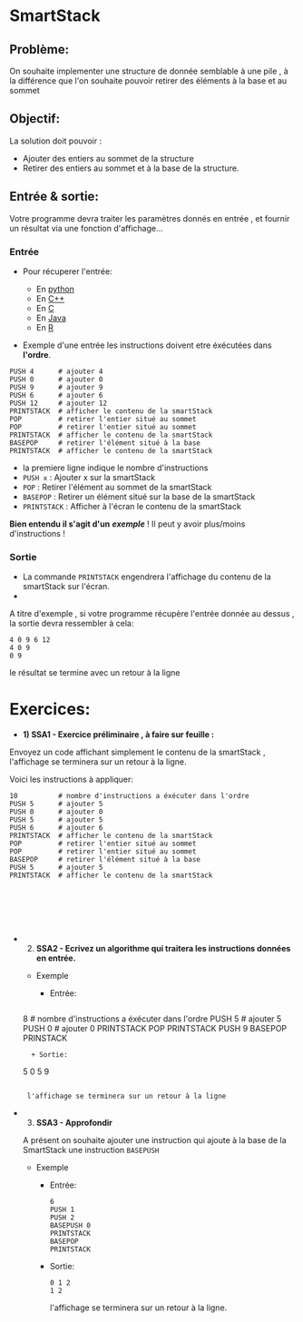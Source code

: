 # SmartStack

## Problème:
On souhaite implementer une structure de donnée semblable à une pile , à la différence que l'on souhaite pouvoir retirer des éléments à la base et au sommet

## Objectif:
La solution doit pouvoir :
+ Ajouter des entiers au sommet de la structure
+ Retirer des entiers au sommet et à la base de la structure.


## Entrée & sortie:

Votre programme devra traiter les paramètres donnés en entrée , et fournir un résultat via une fonction d'affichage...

### Entrée
+ Pour récuperer l'entrée:
  + En [python](https://github.com/GRnice/ConcoursJuin/blob/master/IO/entreePython.md  "python")
  + En [C++](https://github.com/GRnice/ConcoursJuin/blob/master/IO/entreeCPP.md  "C++")
  + En [C](https://github.com/GRnice/ConcoursJuin/blob/master/IO/entreeC.md "C")
  + En [Java](https://github.com/GRnice/ConcoursJuin/blob/master/IO/entreeJava.md "Java")
  + En [R](https://github.com/GRnice/ConcoursJuin/blob/master/IO/entreeR.md "Java")

+ Exemple d'une entrée
les instructions doivent etre éxécutées dans **l'ordre**.
```
PUSH 4      # ajouter 4
PUSH 0      # ajouter 0
PUSH 9      # ajouter 9
PUSH 6      # ajouter 6
PUSH 12     # ajouter 12
PRINTSTACK  # afficher le contenu de la smartStack
POP         # retirer l'entier situé au sommet
POP         # retirer l'entier situé au sommet
PRINTSTACK  # afficher le contenu de la smartStack
BASEPOP     # retirer l'élément situé à la base
PRINTSTACK  # afficher le contenu de la smartStack
```
  + la premiere ligne indique le nombre d'instructions
  + ```PUSH x``` : Ajouter x sur la smartStack
  + ```POP``` : Retirer l'élément au sommet de la smartStack
  + ```BASEPOP``` : Retirer un élément situé sur la base de la smartStack
  + ```PRINTSTACK``` : Afficher à l'écran le contenu de la smartStack
  
  **Bien entendu il s'agit d'un** ***exemple*** ! Il peut y avoir plus/moins d'instructions !
  
### Sortie
+ La commande ```PRINTSTACK``` engendrera l'affichage du contenu de la smartStack sur l'écran.
+ 
A titre d'exemple , si votre programme récupère l'entrée donnée au dessus , la sortie devra ressembler à cela:

```
4 0 9 6 12
4 0 9
0 9

```
le résultat se termine avec un retour à la ligne

# Exercices:

+ **1) SSA1 - Exercice préliminaire , à faire sur feuille :**

Envoyez un code affichant simplement le contenu de la smartStack , l'affichage se terminera sur un retour à la ligne.

Voici les instructions à appliquer:

```
10          # nombre d'instructions a éxécuter dans l'ordre
PUSH 5      # ajouter 5
PUSH 0      # ajouter 0
PUSH 5      # ajouter 5
PUSH 6      # ajouter 6
PRINTSTACK  # afficher le contenu de la smartStack
POP         # retirer l'entier situé au sommet
POP         # retirer l'entier situé au sommet
BASEPOP     # retirer l'élément situé à la base
PUSH 5      # ajouter 5
PRINTSTACK  # afficher le contenu de la smartStack
```
<br/><br/><br/><br/>

+ 2) **SSA2 - Ecrivez un algorithme qui traitera les instructions données en entrée.**

  + Exemple

    + Entrée:
    ```
  8           # nombre d'instructions a éxécuter dans l'ordre
  PUSH 5      # ajouter 5
  PUSH 0      # ajouter 0
  PRINTSTACK
  POP
  PRINTSTACK
  PUSH 9
  BASEPOP
  PRINSTACK
  ```
    + Sortie:
    ```
    5 0
    5
    9
    
    ```
    
     l'affichage se terminera sur un retour à la ligne
    
+ 3) **SSA3 - Approfondir**
    
    A présent on souhaite ajouter une instruction qui ajoute à la base de la SmartStack une instruction ```BASEPUSH```
    
  + Exemple
    
    + Entrée:
      ```
      6
      PUSH 1
      PUSH 2
      BASEPUSH 0
      PRINTSTACK
      BASEPOP
      PRINTSTACK
      ```
      
    + Sortie:
      ```
      0 1 2
      1 2
      
      ```
      
       l'affichage se terminera sur un retour à la ligne.

